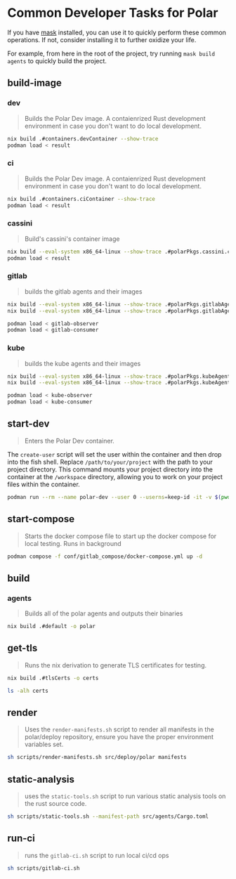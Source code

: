 # Common Developer Tasks for Polar
If you have [mask](https://github.com/jacobdeichert/mask) installed, you can use it to quickly perform these common operations.
If not, consider installing it to further oxidize your life.

For example, from here in the root of the project, try running `mask build agents` to quickly build the project.

## build-image

### dev
  > Builds the Polar Dev image. A contaienrized Rust development environment in case you don't want to do local development.
  ~~~sh
  nix build .#containers.devContainer --show-trace
  podman load < result
  ~~~

### ci
  > Builds the Polar Dev image. A contaienrized Rust development environment in case you don't want to do local development.
  ~~~sh
  nix build .#containers.ciContainer --show-trace
  podman load < result
  ~~~

### cassini
  > Build's cassini's container image

  ~~~sh
  nix build --eval-system x86_64-linux --show-trace .#polarPkgs.cassini.cassiniImage
  podman load < result
  ~~~

### gitlab
  > builds the gitlab agents and their images
  ~~~sh
  nix build --eval-system x86_64-linux --show-trace .#polarPkgs.gitlabAgent.observerImage -o gitlab-observer
  nix build --eval-system x86_64-linux --show-trace .#polarPkgs.gitlabAgent.consumerImage -o gitlab-consumer

  podman load < gitlab-observer
  podman load < gitlab-consumer
  ~~~
### kube
  > builds the kube agents and their  images
  ~~~sh
  nix build --eval-system x86_64-linux --show-trace .#polarPkgs.kubeAgent.kubeObserverImage -o kube-observer
  nix build --eval-system x86_64-linux --show-trace .#polarPkgs.kubeAgent.kubeConsumerImage -o kube-consumer

  podman load < kube-observer
  podman load < kube-consumer
  ~~~

## start-dev
  > Enters the Polar Dev container.

  The `create-user` script will set the user within the container and then
  drop into the fish shell. Replace `/path/to/your/project` with the path to
  your project directory. This command mounts your project directory into the
  container at the `/workspace` directory, allowing you to work on your
  project files within the container.


  ~~~sh
  podman run --rm --name polar-dev --user 0 --userns=keep-id -it -v $(pwd):/workspace:rw -p 2222:2223 polar-dev:latest
  ~~~

## start-compose
> Starts the docker compose file to start up the docker compose for local testing. Runs in background

~~~sh
podman compose -f conf/gitlab_compose/docker-compose.yml up -d
~~~

## build

### agents
> Builds all of the polar agents and outputs their binaries
~~~sh
nix build .#default -o polar
~~~

## get-tls
  > Runs the nix derivation to generate TLS certificates for testing.

  ~~~sh
  nix build .#tlsCerts -o certs

  ls -alh certs
  ~~~

## render

> Uses the `render-manifests.sh` script to render all manifests in the polar/deploy repository, ensure you have the proper environment variables set.

~~~sh
sh scripts/render-manifests.sh src/deploy/polar manifests
~~~

## static-analysis
> uses the `static-tools.sh` script to run various static analysis tools on the rust source code.

~~~sh
sh scripts/static-tools.sh --manifest-path src/agents/Cargo.toml
~~~

## run-ci
> runs the `gitlab-ci.sh` script to run local ci/cd ops

~~~sh
sh scripts/gitlab-ci.sh
~~~
